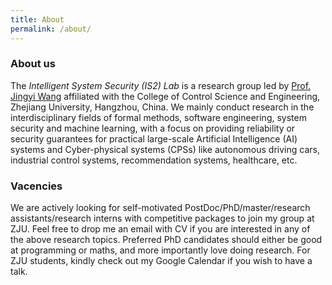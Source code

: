 ```yaml
---
title: About
permalink: /about/
---
```


### About us
The *Intelligent System Security (IS2) Lab* is a research group led by [Prof. Jingyi Wang](wang-jingyi.github.io) affiliated with the College of Control Science and Engineering, Zhejiang University, Hangzhou, China. We mainly conduct research in the interdisciplinary fields of formal methods, software engineering, system security and machine learning, with a focus on providing reliability or security guarantees for practical large-scale Artificial Intelligence (AI) systems and Cyber-physical systems (CPSs) like autonomous driving cars, industrial control systems, recommendation systems, healthcare, etc.

### Vacencies
We are actively looking for self-motivated PostDoc/PhD/master/research assistants/research interns with competitive packages to join my group at ZJU.
Feel free to drop me an email with CV if you are interested in any of the above research topics. Preferred PhD candidates should either be good at programming or maths, and more importantly love doing research. For ZJU students, kindly check out my Google Calendar if you wish to have a talk.